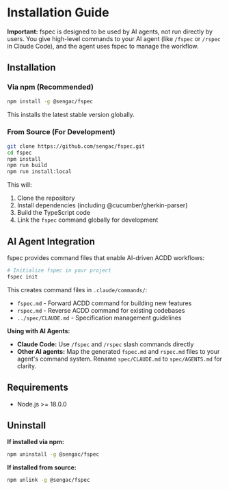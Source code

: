 # Installation Guide

**Important:** fspec is designed to be used by AI agents, not run directly by users. You give high-level commands to your AI agent (like `/fspec` or `/rspec` in Claude Code), and the agent uses fspec to manage the workflow.

## Installation

### Via npm (Recommended)

```bash
npm install -g @sengac/fspec
```

This installs the latest stable version globally.

### From Source (For Development)

```bash
git clone https://github.com/sengac/fspec.git
cd fspec
npm install
npm run build
npm run install:local
```

This will:
1. Clone the repository
2. Install dependencies (including @cucumber/gherkin-parser)
3. Build the TypeScript code
4. Link the `fspec` command globally for development

## AI Agent Integration

fspec provides command files that enable AI-driven ACDD workflows:

```bash
# Initialize fspec in your project
fspec init
```

This creates command files in `.claude/commands/`:
- `fspec.md` - Forward ACDD command for building new features
- `rspec.md` - Reverse ACDD command for existing codebases
- `../spec/CLAUDE.md` - Specification management guidelines

**Using with AI Agents:**
- **Claude Code:** Use `/fspec` and `/rspec` slash commands directly
- **Other AI agents:** Map the generated `fspec.md` and `rspec.md` files to your agent's command system. Rename `spec/CLAUDE.md` to `spec/AGENTS.md` for clarity.

## Requirements

- Node.js >= 18.0.0

## Uninstall

**If installed via npm:**
```bash
npm uninstall -g @sengac/fspec
```

**If installed from source:**
```bash
npm unlink -g @sengac/fspec
```
